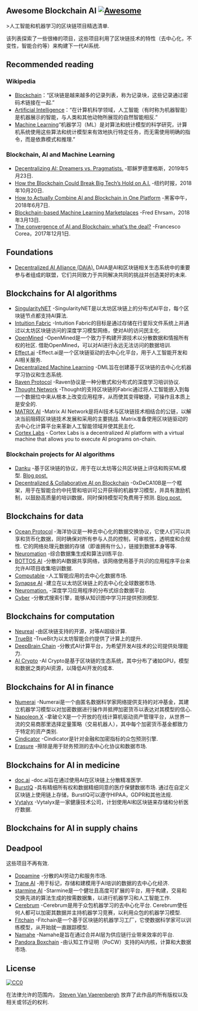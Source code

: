 <div class="github-widget" data-repo="steven2358/awesome-blockchain-ai"></div>

## Awesome Blockchain AI  [![Awesome](https://awesome.re/badge.svg)](https://awesome.re)

&gt;人工智能和机器学习的区块链项目精选清单.

该列表探索了一些很棒的项目，这些项目利用了区块链技术的特性（去中心化，不变性，智能合约等）来构建下一代AI系统.



## Recommended reading

### Wikipedia

- [Blockchain](https://en.wikipedia.org/wiki/Blockchain)：“区块链是越来越多的记录列表，称为记录块，这些记录通过密码术链接在一起.”
- [Artificial Intelligence](https://en.wikipedia.org/wiki/Artificial_intelligence)：“在计算机科学领域，人工智能（有时称为机器智能）是机器展示的智能，与人类和其他动物所展现的自然智能相反.”
- [Machine Learning](https://en.wikipedia.org/wiki/Machine_learning)“机器学习（ML）是对算法和统计模型的科学研究，计算机系统使用这些算法和统计模型来有效地执行特定任务，而无需使用明确的指令，而是依靠模式和推理.”

### Blockchain, AI and Machine Learning

- [Decentralizing AI: Dreamers vs. Pragmatists.](https://towardsdatascience.com/decentralizing-ai-dreamers-vs-pragmatists-230c48d1b350) -耶稣罗德里格斯，2019年5月23日.
- [How the Blockchain Could Break Big Tech’s Hold on A.I.](https://www.nytimes.com/2018/10/20/technology/how-the-blockchain-could-break-big-techs-hold-on-ai.html) -纽约时报，2018年10月20日.
- [How to Actually Combine AI and Blockchain in One Platform](https://hackernoon.com/how-to-actually-combine-ai-and-blockchain-in-one-platform-ef937e919ec2) -黑客中午，2018年6月7日.
- [Blockchain-based Machine Learning Marketplaces](https://medium.com/@FEhrsam/blockchain-based-machine-learning-marketplaces-cb2d4dae2c17) -Fred Ehrsam，2018年3月13日.
- [The convergence of AI and Blockchain: what’s the deal?](https://medium.com/@Francesco_AI/the-convergence-of-ai-and-blockchain-whats-the-deal-60c618e3accc) -Francesco Corea，2017年12月1日.

## Foundations

- [Decentralized AI Alliance (DAIA).](https://daia.foundation/) DAIA是AI和区块链相关生态系统中的重要参与者组成的联盟，它们共同致力于共同解决共同的挑战并创造美好的未来.

## Blockchains for AI algorithms

- [SingularityNET](https://singularitynet.io/) -SingularityNET是以太坊区块链上的分布式AI平台，每个区块链节点都支持AI算法.
- [Intuition Fabric](https://intuitionfabric.com) -Intuition Fabric的目标是通过存储在行星际文件系统上并通过以太坊区块链访问的深度学习模型网络，使对AI的访问民主化.
- [OpenMined](https://openmined.org/)  -OpenMined是一个致力于构建开源技术以分散数据和情报所有权的社区. 借助OpenMined，可以对AI进行永远无法访问的数据培训.
- [Effect.ai](https://effect.ai) -Effect.ai是一个区块链驱动的去中心化平台，用于人工智能开发和AI相关服务.
- [Decentralized Machine Learning](https://decentralizedml.com/) -DML旨在创建基于区块链的去中心化机器学习协议和生态系统.
- [Raven Protocol](https://www.ravenprotocol.com/) -Raven协议是一种分散式和分布式的深度学习培训协议.
- [Thought Network](https://thought.live/) -Thought的支持区块链的Fabric通过将人工智能嵌入到每一个数据位中来从根本上改变应用程序，从而使其变得敏捷，可操作且本质上是安全的.
- [MATRIX AI](https://www.matrix.io/)  -Matrix AI Network是将AI技术与区块链技术相结合的公链，以解决当前阻碍区块链技术发展和采用的主要挑战.  Matrix准备使用区块链驱动的去中心化计算平台来革新人工智能领域并使其民主化.
- [Cortex Labs](https://www.cortexlabs.ai/) - Cortex Labs is a decentralized AI platform with a virtual machine that allows you to execute AI programs on-chain.

### Blockchain projects for AI algorithms
- [Danku](https://github.com/algorithmiaio/danku) -基于区块链的协议，用于在以太坊等公共区块链上评估和购买ML模型. [Blog post.](https://algorithmia.com/research/ml-models-on-blockchain)
- [Decentralized & Collaborative AI on Blockchain](https://github.com/microsoft/0xDeCA10B) -0xDeCA10B是一个框架，用于在智能合约中托管和培训可公开获得的机器学习模型，并具有激励机制，以鼓励高质量的培训数据，同时保持模型可免费用于预测. [Blog post.](https://www.microsoft.com/en-us/research/blog/leveraging-blockchain-to-make-machine-learning-models-more-accessible/)

## Blockchains for data

- [Ocean Protocol](https://oceanprotocol.com/)  -海洋协议是一种去中心化的数据交换协议，它使人们可以共享和货币化数据，同时确保对所有参与人员的控制，可审核性，透明度和合规性. 它的网络处理元数据的存储（即谁拥有什么），链接到数据本身等等.
- [Neuromation](https://neuromation.io/) -综合数据集生成和算法训练平台.
- [BOTTOS AI](https://bottos.org/) -分散的AI数据共享网络，该网络使用基于共识的应用程序平台来允许AI项目收集培训数据.
- [Computable](https://www.computable.io/) -人工智能应用的去中心化数据市场.
- [Synapse AI](https://blog.synapse.ai/) -建立在以太坊区块链上的去中心化全球数据市场.
- [Neuromation.](https://neuromation.io/) -深度学习应用程序的分布式综合数据平台.
- [Cyber](http://cyber.page/) -分散式搜索引擎，能够从知识图中学习并提供预测模型.

## Blockchains for computation

- [Neureal](https://neureal.net/) -由区块链支持的开源，对等AI超级计算.
- [TrueBit](https://truebit.io/) -TrueBit为以太坊智能合约提供了计算上的提升.
- [DeepBrain Chain](https://www.deepbrainchain.org/) -分散式AI计算平台，为希望开发AI技术的公司提供处理能力.
- [AI Crypto](https://aicrypto.ai/) -AI Crypto是基于区块链的生态系统，其中分布了诸如GPU，模型和数据之类的AI资源，以降低AI开发的成本.

## Blockchains for AI in finance

- [Numerai](https://numer.ai/) -Numerai是一个由匿名数据科学家网络提供支持的对​​冲基金，其建立机器学习模型以对加密数据进行操作并抵押加密货币以表达对其模型的信心.
- [Napoleon X](https://www.napoleonx.ai/) -拿破仑X是一个开放的在线计算机驱动资产管理平台，从世界一流的交易商那里选择定量策略（交易机器人），其中每个加密货币基金都致力于特定的资产类别.
- [Cindicator](https://cindicator.com/) -Cindicator是针对金融和加密指标的众包预测引擎. 
- [Erasure](https://erasure.xxx/) -擦除是用于财务预测的去中心化协议和数据市场.

## Blockchains for AI in medicine

- [doc.ai](https://doc.ai/about) -doc.ai旨在通过使用AI在区块链上分散精准医学.
- [BurstIQ](https://www.burstiq.com/)  -具有精细所有权和数据精细同意的医疗保健数据市场. 通过在自定义区块链上使用链上存储，BurstIQ可以遵守HIPAA，GDPR和其他法规.
- [Vytalyx](https://vytalyx.io/) -Vytalyx是一家健康技术公司，计划使用AI和区块链来存储和分析医疗数据.

## Blockchains for AI in supply chains

## Deadpool

这些项目不再有效.

- [Dopamine](https://dopamine.ai/) -分散的AI劳动力和服务市场.
- [Trane AI](http://www.trane.ai/) -用于标记，存储和建模用于AI培训的数据的去中心化经济.
- [starmine AI](http://starmine.ai/) -Starmine是一个健壮且高度可扩展的平台，用于构建，交易和交换先进的算法生成的按需数据集，以进行机器学习和人工智能工作.
- [Cerebrum](https://cerebrum.world/)  -Cerebrum是用于众包机器学习的去中心化平台.  Cerebrum使任何人都可以加密其数据并主持机器学习竞赛，以利用众包的机器学习模型. 
- [Fitchain](https://fitchain.io/) -Fitchain是一个基于区块链的机器学习工厂，它使数据科学家可以训练模型，从开始就一直跟踪模型.
- [Namahe](https://namahe.io/) -Namahe是旨在通过合并AI层为供应链行业带来效率的平台.
- [Pandora Boxchain](https://pandoraboxchain.ai/) -由认知工作证明（PoCW）支持的AI内核，计算和大数据市场.

## License

[![CC0](http://mirrors.creativecommons.org/presskit/buttons/88x31/svg/cc-zero.svg)](https://creativecommons.org/publicdomain/zero/1.0/)

在法律允许的范围内， [Steven Van Vaerenbergh](https://github.com/steven2358) 放弃了此作品的所有版权以及相关或邻近的权利.
